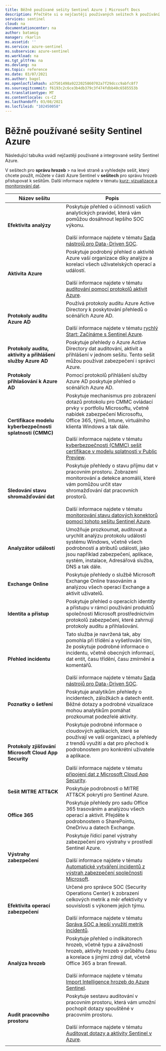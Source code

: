 ```yaml
---
title: Běžně používané sešity Sentinel Azure | Microsoft Docs
description: Přečtěte si o nejčastěji používaných sešitech k používání oblíbených a integrovaných prostředků služby Azure Sentinel.
services: sentinel
cloud: na
documentationcenter: na
author: batamig
manager: rkarlin
ms.assetid: ''
ms.service: azure-sentinel
ms.subservice: azure-sentinel
ms.workload: na
ms.tgt_pltfrm: na
ms.devlang: na
ms.topic: reference
ms.date: 03/07/2021
ms.author: bagol
ms.openlocfilehash: a37501498a9222025860702a7f29dccc9abfc8f7
ms.sourcegitcommit: f6193c2c6ce3b4db379c3f474fdbb40c6585553b
ms.translationtype: MT
ms.contentlocale: cs-CZ
ms.lasthandoff: 03/08/2021
ms.locfileid: "102450058"
---
```

# <a name="commonly-used-azure-sentinel-workbooks"></a>Běžně používané sešity Sentinel Azure

Následující tabulka uvádí nejčastěji používané a integrované sešity Sentinel Azure.

V sešitech pro **správu hrozeb**  >  na levé straně a vyhledejte sešit, který chcete použít, můžete v části Azure Sentinel v **sešitech** pro správu hrozeb přistupovat k sešitům. Další informace najdete v tématu [kurz: vizualizace a monitorování dat](tutorial-monitor-your-data.md).

|Název sešitu  |Popis  |
|---------|---------|
|**Efektivita analýzy**     |  Poskytuje přehled o účinnosti vašich analytických pravidel, která vám pomůžou dosáhnout lepšího SOC výkonu. <br><br>Další informace najdete v tématu [Sada nástrojů pro Data-Driven SOC](https://techcommunity.microsoft.com/t5/azure-sentinel/the-toolkit-for-data-driven-socs/ba-p/2143152).|
|**Aktivita Azure**     |     Poskytuje podrobný přehled o aktivitě Azure vaší organizace díky analýze a korelaci všech uživatelských operací a událostí. <br><br>Další informace najdete v tématu [auditování pomocí protokolů aktivit Azure](audit-sentinel-data.md#auditing-with-azure-activity-logs).    |
|**Protokoly auditu Azure AD**     |  Používá protokoly auditu Azure Active Directory k poskytování přehledů o scénářích Azure AD. <br><br>Další informace najdete v tématu  [rychlý Start: Začínáme s Sentinel Azure](quickstart-get-visibility.md).     |
|**Protokoly auditu, aktivity a přihlášení služby Azure AD**     |   Poskytuje přehledy o Azure Active Directory dat auditování, aktivit a přihlášení v jednom sešitu. Tento sešit můžou používat zabezpečení i správci Azure.      |
|**Protokoly přihlašování k Azure AD**     | Pomocí protokolů přihlášení služby Azure AD poskytuje přehled o scénářích Azure AD.        |
|**Certifikace modelu kyberbezpečnosti splatnosti (CMMC)**     |   Poskytuje mechanismus pro zobrazení dotazů protokolu pro CMMC ovládací prvky v portfoliu Microsoftu, včetně nabídek zabezpečení Microsoftu, Office 365, týmů, Intune, virtuálního klienta Windows a tak dále. <br><br>Další informace najdete v tématu [kyberbezpečnosti (CMMC) sešit certifikace v modelu splatnosti v Public Preview](https://techcommunity.microsoft.com/t5/azure-sentinel/what-s-new-cybersecurity-maturity-model-certification-cmmc/ba-p/2111184).|
|**Sledování stavu shromažďování dat**     |   Poskytuje přehledy o stavu příjmu dat v pracovním prostoru. Zobrazení monitorování a detekce anomálií, které vám pomůžou určit stav shromažďování dat pracovních prostorů.  <br><br>Další informace najdete v tématu [monitorování stavu datových konektorů pomocí tohoto sešitu Sentinel Azure](monitor-data-connector-health.md).    |
|**Analyzátor událostí**     |  Umožňuje prozkoumat, auditovat a urychlit analýzu protokolu událostí systému Windows, včetně všech podrobností a atributů událostí, jako jsou například zabezpečení, aplikace, systém, instalace, Adresářová služba, DNS a tak dále.       |
|**Exchange Online**     |Poskytuje přehledy o službě Microsoft Exchange Online trasováním a analýzou všech operací Exchange a aktivit uživatelů.         |
|**Identita a přístup**     |   Poskytuje přehled o operacích identity a přístupu v rámci používání produktů společnosti Microsoft prostřednictvím protokolů zabezpečení, které zahrnují protokoly auditu a přihlašování.     |
|**Přehled incidentu**     |   Tato služba je navržená tak, aby pomohla při třídění a vyšetřování tím, že poskytuje podrobné informace o incidentu, včetně obecných informací, dat entit, času třídění, času zmírnění a komentářů. <br><br>Další informace najdete v tématu [Sada nástrojů pro Data-Driven SOC](https://techcommunity.microsoft.com/t5/azure-sentinel/the-toolkit-for-data-driven-socs/ba-p/2143152).      |
|**Poznatky o šetření**     | Poskytuje analytikům přehledy o incidentech, záložkách a datech entit. Běžné dotazy a podrobné vizualizace mohou analytikům pomáhat prozkoumat podezřelé aktivity.       |
|**Protokoly zjišťování Microsoft Cloud App Security**     |   Poskytuje podrobné informace o cloudových aplikacích, které se používají ve vaší organizaci, a přehledy z trendů využití a dat pro přechod k podrobnostem pro konkrétní uživatele a aplikace.  <br><br>Další informace najdete v tématu [připojení dat z Microsoft Cloud App Security](connect-cloud-app-security.md).|
|**Sešit MITRE ATT&CK**     |   Poskytuje podrobnosti o MITRE ATT&CK pokrytí pro Sentinel Azure.      |
|**Office 365**     |  Poskytuje přehledy pro sadu Office 365 trasováním a analýzou všech operací a aktivit. Přejděte k podrobnostem o SharePointu, OneDrivu a datech Exchange.       |
|**Výstrahy zabezpečení**     |  Poskytuje řídicí panel výstrahy zabezpečení pro výstrahy v prostředí Sentinel Azure. <br><br>Další informace najdete v tématu [Automatické vytváření incidentů z výstrah zabezpečení společnosti Microsoft](create-incidents-from-alerts.md).      |
|**Efektivita operací zabezpečení**     |  Určené pro správce SOC (Security Operations Center) k zobrazení celkových metrik a měr efektivity v souvislosti s výkonem jejich týmu. <br><br>Další informace najdete v tématu [Správa SOC a lepší využití metrik incidentů](manage-soc-with-incident-metrics.md).  |
|**Analýza hrozeb**     | Poskytuje přehled o indikátorech hrozeb, včetně typu a závažnosti hrozeb, aktivity hrozeb v průběhu času a korelace s jinými zdroji dat, včetně Office 365 a bran firewall.  <br><br>Další informace najdete v tématu [Import Intelligence hrozeb do Azure Sentinel](import-threat-intelligence.md).      |
|**Audit pracovního prostoru**     |  Poskytuje sestavu auditování v pracovním prostoru, která vám umožní pochopit dotazy spouštěné v pracovním prostoru.   <br><br>Další informace najdete v tématu [Auditovat dotazy a aktivity Sentinel v Azure](audit-sentinel-data.md).  |
|     |         |

